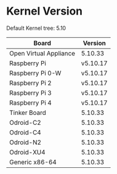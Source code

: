 
# Kernel Version

Default Kernel tree: 5.10

| Board | Version |
|-------|---------|
| Open Virtual Appliance | 5.10.33 |
| Raspberry Pi | v5.10.17 |
| Raspberry Pi 0-W | v5.10.17 |
| Raspberry Pi 2 | v5.10.17 |
| Raspberry Pi 3 | v5.10.17 |
| Raspberry Pi 4 | v5.10.17 |
| Tinker Board | 5.10.33 |
| Odroid-C2 | 5.10.33 |
| Odroid-C4 | 5.10.33 |
| Odroid-N2 | 5.10.33 |
| Odroid-XU4 | 5.10.33 |
| Generic x86-64 | 5.10.33 |

